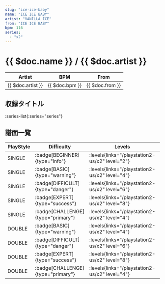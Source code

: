 ```yaml
---
slug: "ice-ice-baby"
name: "ICE ICE BABY"
artist: "VANILLA ICE"
from: "ICE ICE BABY"
bpm: 116
series:
  - "x2"
---
```


# {{ $doc.name }} / {{ $doc.artist }}

|Artist|BPM|From|
|------|---|----|
|{{ $doc.artist }}|{{ $doc.bpm }}|{{ $doc.from }}|

## 収録タイトル

:series-list{:series="series"}

## 譜面一覧

|PlayStyle|Difficulty|Levels|Notes|Movie|
|---------|----------|------|-----|-----|
|SINGLE| :badge[BEGINNER]{type="info"}| :levels{links="/playstation2-us/x2" level="2"}|73/0||
|SINGLE| :badge[BASIC]{type="warning"}| :levels{links="/playstation2-us/x2" level="4"}|119/6||
|SINGLE| :badge[DIFFICULT]{type="danger"}| :levels{links="/playstation2-us/x2" level="6"}|178/6||
|SINGLE| :badge[EXPERT]{type="success"}| :levels{links="/playstation2-us/x2" level="8"}|217/27||
|SINGLE| :badge[CHALLENGE]{type="primary"}| :levels{links="/playstation2-us/x2" level="4"}|111/6(23)||
|DOUBLE| :badge[BASIC]{type="warning"}| :levels{links="/playstation2-us/x2" level="4"}|121/9||
|DOUBLE| :badge[DIFFICULT]{type="danger"}| :levels{links="/playstation2-us/x2" level="6"}|176/10||
|DOUBLE| :badge[EXPERT]{type="success"}| :levels{links="/playstation2-us/x2" level="8"}|223/31||
|DOUBLE| :badge[CHALLENGE]{type="primary"}| :levels{links="/playstation2-us/x2" level="4"}|109/9(21)||
